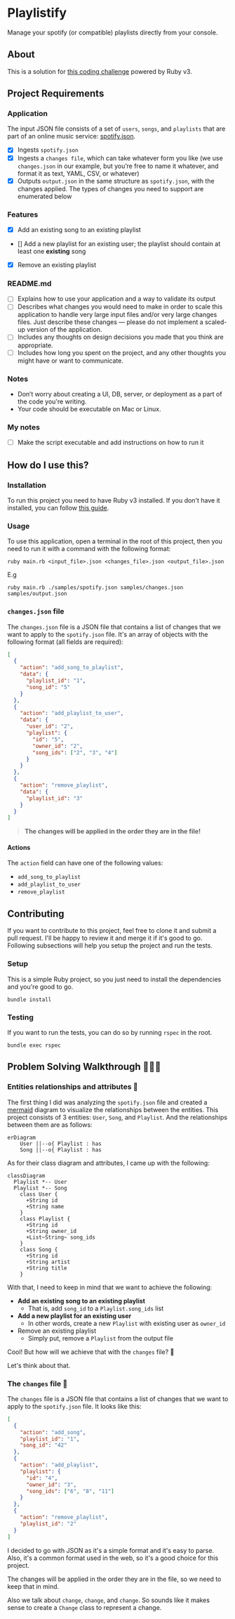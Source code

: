 # Playlistify

Manage your spotify (or compatible) playlists directly from your console.

## About

This is a solution for [this coding challenge](https://gist.github.com/vitchell/a081703591116bab7e859cc000c98495)
powered by Ruby v3.

## Project Requirements

### Application

The input JSON file consists of a set of `users`, `songs`, and `playlists`
that are part of an online music service: [spotify.json](https://gist.githubusercontent.com/vitchell/fe0b1cb51e158058fb1b9d827584d01f/raw/f00f4d94d9d87b0d928bb3766a2667fb502d7407/spotify.json).

- [x] Ingests `spotify.json`
- [x] Ingests a `changes file`, which can take whatever form you like (we use
  `changes.json` in our example, but you’re free to name it whatever, and format
  it as text, YAML, CSV, or whatever)
- [x] Outputs `output.json` in the same structure as `spotify.json`, with the
  changes applied. The types of changes you need to support are enumerated below

### Features
- [x] Add an existing song to an existing playlist
- [] Add a new playlist for an existing user; the playlist should contain at
  least one **existing** song
- [x] Remove an existing playlist

### README.md
- [ ] Explains how to use your application and a way to validate its output
- [ ] Describes what changes you would need to make in order to scale this
  application to handle very large input files and/or very large changes files.
  Just describe these changes — please do not implement a scaled-up version of
  the application.
- [ ] Includes any thoughts on design decisions you made that you think are
  appropriate.
- [ ] Includes how long you spent on the project, and any other thoughts you
  might have or want to communicate.

### Notes
- Don’t worry about creating a UI, DB, server, or deployment as a part of the
  code you're writing.
- Your code should be executable on Mac or Linux.

### My notes

- [ ] Make the script executable and add instructions on how to run it

## How do I use this?

### Installation

To run this project you need to have Ruby v3 installed. If you don't have it
installed, you can follow [this guide](https://www.ruby-lang.org/en/documentation/installation/).

### Usage

To use this application, open a terminal in the root of this project, then you
need to run it with a command with the following format:

```shell
ruby main.rb <input_file>.json <changes_file>.json <output_file>.json
```

E.g
```shell
ruby main.rb ./samples/spotify.json samples/changes.json samples/output.json
`````
### `changes.json` file

The `changes.json` file is a JSON file that contains a list of changes that we
want to apply to the `spotify.json` file. It's an array of objects with the
following format (all fields are required):

```json
[
  {
    "action": "add_song_to_playlist",
    "data": {
      "playlist_id": "1",
      "song_id": "5"
    }
  },
  {
    "action": "add_playlist_to_user",
    "data": {
      "user_id": "2",
      "playlist": {
        "id": "5",
        "owner_id": "2",
        "song_ids": ["2", "3", "4"]
      }
    }
  },
  {
    "action": "remove_playlist",
    "data": {
      "playlist_id": "3"
    }
  }
]
```

> **The changes will be applied in the order they are in the file!**

#### Actions

The `action` field can have one of the following values:
- `add_song_to_playlist`
- `add_playlist_to_user`
- `remove_playlist`

## Contributing

If you want to contribute to this project, feel free to clone it and submit a
pull request. I'll be happy to review it and merge it if it's good to go.
Following subsections will help you setup the project and run the tests.

### Setup

This is a simple Ruby project, so you just need to install the dependencies
and you're good to go.

```shell
bundle install
```

### Testing

If you want to run the tests, you can do so by running `rspec` in the root.

```shell
bundle exec rspec
```

## Problem Solving Walkthrough 🚶🏻‍♂️

### Entities relationships and attributes 🔗
The first thing I did was analyzing the `spotify.json` file and created
a [mermaid](https://mermaid-js.github.io/mermaid/#/) diagram to visualize the
relationships between the entities. This project consists of 3 entities: `User`,
`Song`, and `Playlist`. And the relationships between them are as follows:

```mermaid
erDiagram
    User ||--o{ Playlist : has
    Song ||--o{ Playlist : has
```

As for their class diagram and attributes, I came up with the following:

```mermaid
classDiagram
  Playlist *-- User
  Playlist *-- Song
    class User {
      +String id
      +String name
    }
    class Playlist {
      +String id
      +String owner_id
      +List~String~ song_ids
    }
    class Song {
      +String id
      +String artist
      +String title
    }
```

With that, I need to keep in mind that we want to achieve the following:
- **Add an existing song to an existing playlist**
  - That is, add `song_id` to a `Playlist.song_ids` list
- **Add a new playlist for an existing user**
  -  In other words, create a new `Playlist` with existing user as `owner_id`
- Remove an existing playlist
  - Simply put, remove a `Playlist` from the output file

Cool! But how will we achieve that with the `changes` file? 🤔

Let's think about that.

### The `changes` file 👺

The `changes` file is a JSON file that contains a list of changes that we want
to apply to the `spotify.json` file. It looks like this:

```json
[
  {
    "action": "add_song",
    "playlist_id": "1",
    "song_id": "42"
  },
  {
    "action": "add_playlist",
    "playlist": {
      "id": "4",
      "owner_id": "3",
      "song_ids": ["6", "8", "11"]
    }
  },
  {
    "action": "remove_playlist",
    "playlist_id": "2"
  }
]
```

I decided to go with JSON as it's a simple format and it's easy to parse. Also,
it's a common format used in the web, so it's a good choice for this project.

The changes will be applied in the order they are in the file, so we need to
keep that in mind.

Also we talk about `change`, `change`, and `change`. So sounds like it makes
sense to create a `Change` class to represent a change.
